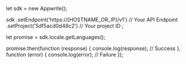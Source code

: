 let sdk = new Appwrite();

sdk
    .setEndpoint('https://[HOSTNAME_OR_IP]/v1') // Your API Endpoint
    .setProject('5df5acd0d48c2') // Your project ID
;

let promise = sdk.locale.getLanguages();

promise.then(function (response) {
    console.log(response); // Success
}, function (error) {
    console.log(error); // Failure
});